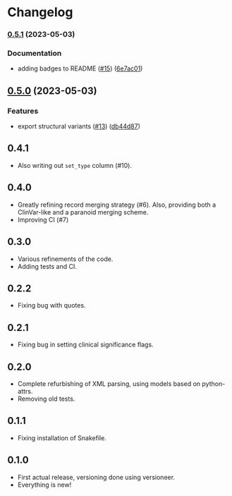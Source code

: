 # Changelog

### [0.5.1](https://www.github.com/bihealth/clinvar-tsv/compare/v0.5.0...v0.5.1) (2023-05-03)


### Documentation

* adding badges to README ([#15](https://www.github.com/bihealth/clinvar-tsv/issues/15)) ([6e7ac01](https://www.github.com/bihealth/clinvar-tsv/commit/6e7ac013be4c0c7c34df41b69594581a7b8116f9))

## [0.5.0](https://www.github.com/bihealth/clinvar-tsv/compare/v0.4.1...v0.5.0) (2023-05-03)


### Features

* export structural variants ([#13](https://www.github.com/bihealth/clinvar-tsv/issues/13)) ([db44d87](https://www.github.com/bihealth/clinvar-tsv/commit/db44d8739f6f619266f806611950f339b0842352))

## 0.4.1

- Also writing out ``set_type`` column (#10).

## 0.4.0

- Greatly refining record merging strategy (#6).
  Also, providing both a ClinVar-like and a paranoid merging scheme.
- Improving CI (#7)

## 0.3.0

- Various refinements of the code.
- Adding tests and CI.

## 0.2.2

- Fixing bug with quotes.

## 0.2.1

- Fixing bug in setting clinical significance flags.

## 0.2.0

- Complete refurbishing of XML parsing, using models based on python-attrs.
- Removing old tests.

## 0.1.1

- Fixing installation of Snakefile.

## 0.1.0

- First actual release, versioning done using versioneer.
- Everything is new!
